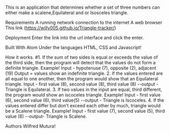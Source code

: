 
This is an application that determines whether a set of three numbers can either make a scalene,Equilateral and or Isosceles triangle.

Requirements
A running network connection to the internet
A web browser
This link (https://willy005.github.io/Triangle-tracker/)

Deployment
Enter the link into the url interface and click the enter.

Built With
Atom
Under the languages HTML, CSS and Javascript!

How it works.
#1.
If the sum of two sides is equal or exceeds the value of the third side, then the program will detect that the values do not form a definite triangle.
Example!
 Input - hypotenuse (7), opposite (2), adjacent (19)
 Output = values show an indefinite triangle.
2.
If the values entered are all equal to one another, then the program would show that an Equilateral triangle.
Input - first value (8), second value (8), third value (8) --output - Triangle is Equilateral.
3.
If two values in the input are equal, third different, the program would show an iscoceles triangle.
Example!
Input - first value (6), second value (6), third value(5) --output - Triangle is Iscoceles.
4.
If the values entered differ but don't exceed each other by much, triangle would be a Scalene triangle.
Example!
Input - first value (7), second value (5), third value (8) --output- Triangle is Scalene.

Authors
Wilfred Mutura!
